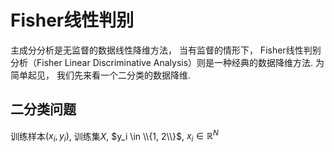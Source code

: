 # Fisher线性判别
主成分分析是无监督的数据线性降维方法， 当有监督的情形下， Fisher线性判别分析（Fisher Linear Discriminative Analysis）则是一种经典的数据降维方法. 为简单起见， 我们先来看一个二分类的数据降维.

## 二分类问题
训练样本$(x_i, y_i)$, 训练集$X$, $y_i \in \\{1, 2\\}$, $x_i \in \mathbb{R}^N$
